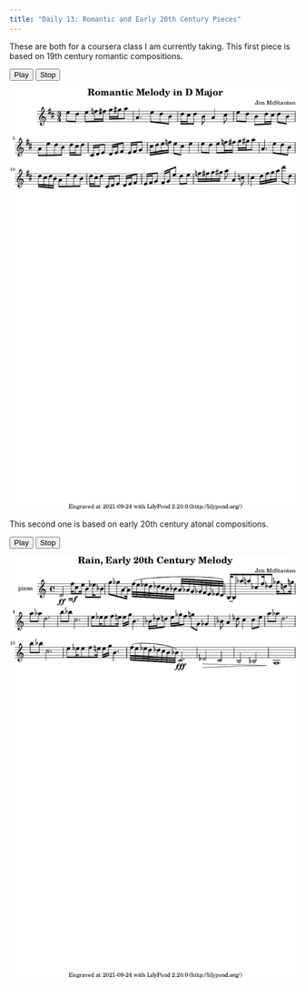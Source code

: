 ```yaml
---
title: "Daily 13: Romantic and Early 20th Century Pieces"
---
```


These are both for a coursera class I am currently taking. This first piece is based on 19th century
romantic compositions.

<button onclick="MIDIjs.play('./daily-13-a.mid')">Play</button>
<button onclick="MIDIjs.stop()">Stop</button>

![](./daily-13-a.png "Music Piece")

This second one is based on early 20th century atonal compositions.

<button onclick="MIDIjs.play('./daily-13-b.mid')">Play</button>
<button onclick="MIDIjs.stop()">Stop</button>

![](./daily-13-b.png "Music Piece")

<script type="text/javascript" src="https://www.midijs.net/lib/midi.js"></script>
